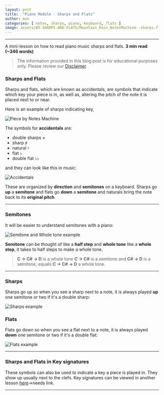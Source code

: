 ```yaml
---
layout: post
title:  "Piano Module - Sharps and Flats"
author: mon
categories: [ notes, sharps, piano, keyboard, flats ]
image: assets/05-SHARPS-AND-FLATS/Mountain_Rain_NotesMachine--sharps-flats.png
---
```

---

A mini-lesson on how to read piano music sharps and flats. **3 min read (~346 words)**

> The information provided in this blog post is for educational purposes only. Please review our [Disclaimer](https://notesmachine.com/legal#disclaimer).

### Sharps and Flats

Sharps and flats, which are known as accidentals, are symbols that indicate which key your piece is in, as well as, altering the pitch of the note it is placed next to or near.

Here is an example of sharps indicating key,

![Piece by Notes Machine](https://m-piechatzek.github.io/notesmachinezzzz/assets/05-SHARPS-AND-FLATS/Mountain_Rain_NotesMachine--sharps-flats.png)

The symbols for **accidentals** are:
- double sharps ×
- sharp ♯
- natural ♮
- flat ♭
- double flat ♭♭

and they can look like this in music:

![Accidentals](https://m-piechatzek.github.io/notesmachinezzzz/assets/05-SHARPS-AND-FLATS/sharps-flats-symbols.png)

These are organized by **direction** and **semitones** on a keyboard. Sharps go **up** a **semitone** and flats go **down** a **semitone** and naturals bring the note back to its **original pitch**.

---

### Semitones

It will be easier to understand semitones with a piano:

![Semitone and Whole tone example](https://m-piechatzek.github.io/notesmachinezzzz/assets/05-SHARPS-AND-FLATS/sharps-flats-semitone-wholetone.png)

**Semitone** can be thought of like a **half step** and **whole tone** like a **whole step**, it takes to half steps to make a whole tone. 

> **C -> C# -> D** is a whole tone
> **C -> C#** is a semitone and **C# -> D** is a semitone, equals **C -> C# -> D** a whole tone.

---

### Sharps

Sharps go up so when you see a sharp next to a note, it is always played **up** one semitone or two if it's a double sharp:

![Sharps example](https://m-piechatzek.github.io/notesmachinezzzz/assets/05-SHARPS-AND-FLATS/sharps-to-keyboard.png)

### Flats

Flats go down so when you see a flat next to a note, it is always played **down** one semitone or two if it's a double flat:

![Flats example](https://m-piechatzek.github.io/notesmachinezzzz/assets/05-SHARPS-AND-FLATS/flats-to-keyboard.png)

---

### Sharps and Flats in Key signatures

These symbols can also be used to indicate a key a piece is played in. They show up usually next to the clefs. Key signatures can be viewed in another lesson [here]()->needs link. 

---
